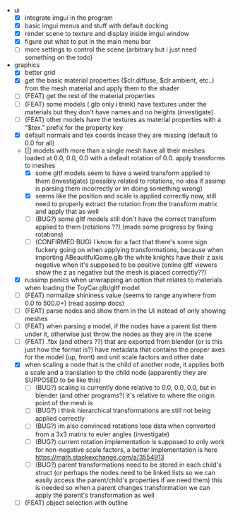 - ui
    - [x] integrate imgui in the program
    - [x] basic imgui menus and stuff with default docking
    - [x] render scene to texture and display inside imgui window
    - [x] figure out what to put in the main menu bar
    - [ ] more settings to control the scene (arbitrary but i just need something on the todo)

- graphics
    - [x] better grid
    - [x] get the basic material properties ($clr.diffuse, $clr.ambient, etc..) from the mesh material and apply them to the shader
    - [ ] (FEAT) get the rest of the material properties
    - [ ] (FEAT) some models (.glb only i think) have textures under the materials but they don't have names and no heights (investigate)
    - [ ] (FEAT) other models have the textures as material properties with a "$tex." prefix for the property key
    - [x] default normals and tex coords incase they are missing (default to 0.0 for all)
    - [|] models with more than a single mesh have all their meshes loaded at 0.0, 0.0, 0.0 with a default rotation of 0.0. apply transforms to meshes
        - [x] some gltf models seem to have a weird transform applied to them (investigate) (possibly related to rotations, no idea if assimp is parsing them incorrectly or im doing something wrong)
        - [x] seems like the position and scale is applied correctly now, still need to properly extract the rotation from the transform matrix and apply that as well
        - [ ] (BUG?) some gltf models still don't have the correct transform applied to them (rotations ??) (made some progress by fixing rotations)
        - [ ] (CONFIRMED BUG) I know for a fact that there's some sign fuckery going on when applying transformations, because when importing ABeautifulGame.glb the white knights have their z axis negative when it's supposed to be positive (online gltf viewers show the z as negative but the mesh is placed correctly??)
    - [x] russimp panics when unwrapping an option that relates to materials when loading the ToyCar.glb/gltf model
    - [ ] (FEAT) normalize shininess value (seems to range anywhere from 0.0 to 500.0+) (read assimp docs)
    - [ ] (FEAT) parse nodes and show them in the UI instead of only showing meshes
    - [ ] (FEAT) when parsing a model, if the nodes have a parent list them under it, otherwise just throw the nodes as they are in the scene
    - [ ] (FEAT) .fbx (and others ??) that are exported from blender (or is this just how the format is?) have metadata that contains the proper axes for the model (up, front) and unit scale factors and other data
    - [x] when scaling a node that is the child of another node, it applies both a scale and a translation to the child node (apparently they are SUPPOSED to be like this)
        - [ ] (BUG?) scaling is currently done relative to 0.0, 0.0, 0.0, but in blender (and other programs?) it's relative to where the origin point of the mesh is
        - [ ] (BUG?) i think hierarchical transformations are still not being applied correctly
        - [ ] (BUG?) im also convinced rotations lose data when converted from a 3x3 matrix to euler angles (investigate)
        - [ ] (BUG?) current rotation implementation is supposed to only work for non-negative scale factors, a better implementation is here https://math.stackexchange.com/a/3554913
        - [ ] (BUG?) parent transformations need to be stored in each child's struct (or perhaps the nodes need to be linked lists so we can easily access the parent/child's properties if we need them) this is needed so when a parent changes transformation we can apply the parent's transformation as well
    - [ ] (FEAT) object selection with outline
